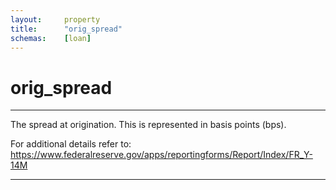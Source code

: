 ```yaml
---
layout:     property
title:      "orig_spread"
schemas:    [loan]
---
```


# orig_spread

---

The spread at origination. This is represented in basis points (bps).

For additional details refer to: https://www.federalreserve.gov/apps/reportingforms/Report/Index/FR_Y-14M

---
